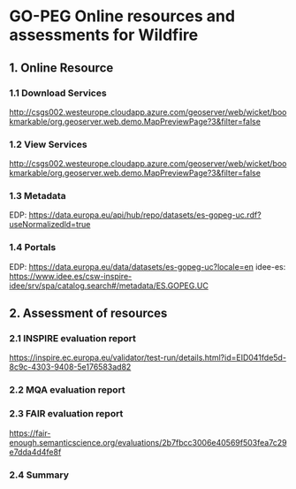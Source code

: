 # GO-PEG Online resources and assessments for Wildfire

## 1. Online Resource
### 1.1 Download Services
<http://csgs002.westeurope.cloudapp.azure.com/geoserver/web/wicket/bookmarkable/org.geoserver.web.demo.MapPreviewPage?3&filter=false>
### 1.2 View Services
<http://csgs002.westeurope.cloudapp.azure.com/geoserver/web/wicket/bookmarkable/org.geoserver.web.demo.MapPreviewPage?3&filter=false>
### 1.3 Metadata
EDP:
<https://data.europa.eu/api/hub/repo/datasets/es-gopeg-uc.rdf?useNormalizedld=true>
### 1.4 Portals
EDP:
<https://data.europa.eu/data/datasets/es-gopeg-uc?locale=en>
idee-es:
<https://www.idee.es/csw-inspire-idee/srv/spa/catalog.search#/metadata/ES.GOPEG.UC>
## 2. Assessment of resources
### 2.1 INSPIRE evaluation report
<https://inspire.ec.europa.eu/validator/test-run/details.html?id=EID041fde5d-8c9c-4303-9408-5e176583ad82>
### 2.2 MQA evaluation report
### 2.3 FAIR evaluation report
<https://fair-enough.semanticscience.org/evaluations/2b7fbcc3006e40569f503fea7c29e7dda4d4fe8f>
### 2.4 Summary

